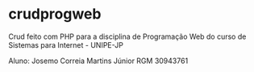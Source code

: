 # crudprogweb
Crud feito com PHP para a disciplina de Programação Web do curso de Sistemas para Internet - UNIPE-JP

Aluno: Josemo Correia Martins Júnior 
RGM 30943761
